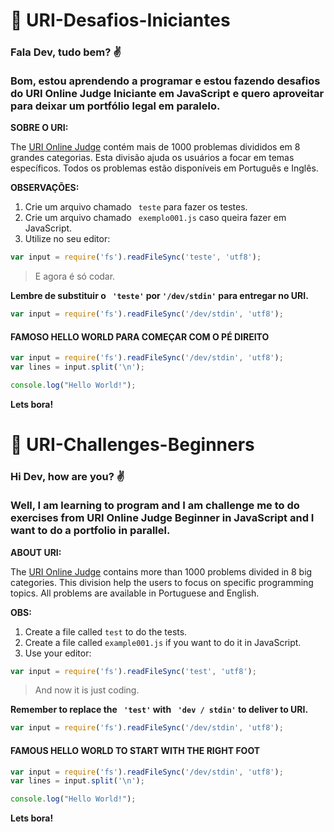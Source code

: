 # :rocket: URI-Desafios-Iniciantes
### Fala Dev, tudo bem? :v: <br><br> Bom, estou aprendendo a programar e estou fazendo desafios do URI Online Judge Iniciante em JavaScript e quero aproveitar para deixar um portfólio legal em paralelo. 

**SOBRE O URI:**

The <a href="https://www.urionlinejudge.com.br/judge/pt/login" target="_blank">URI Online Judge</a> contém mais de 1000 problemas divididos em 8 grandes categorias. Esta divisão ajuda os usuários a focar em temas específicos. Todos os problemas estão disponíveis em Português e Inglês.

**OBSERVAÇÕES:**

1. Crie um arquivo chamado ` teste` para fazer os testes.
2. Crie um arquivo chamado ` exemplo001.js` caso queira fazer em JavaScript.
3. Utilize no seu editor:

```javascript
var input = require('fs').readFileSync('teste', 'utf8');
```
>E agora é só codar.

**Lembre de substituir o ` 'teste'` por `'/dev/stdin'` para entregar no URI.**
```javascript
var input = require('fs').readFileSync('/dev/stdin', 'utf8');

```
#### FAMOSO HELLO WORLD PARA COMEÇAR COM O PÉ DIREITO

```javascript
var input = require('fs').readFileSync('/dev/stdin', 'utf8');
var lines = input.split('\n');

console.log("Hello World!");
```
**Lets bora!**


# :rocket: URI-Challenges-Beginners
### Hi Dev, how are you? :v: <br> <br> Well, I am learning to program and I am challenge me to do exercises from URI Online Judge Beginner in JavaScript and I want to do a portfolio in parallel.

**ABOUT URI:**

The <a href="https://www.urionlinejudge.com.br/judge/en/login" target="_blank">URI Online Judge</a> contains more than 1000 problems divided in 8 big categories. This division help the users to focus on specific programming topics. All problems are available in Portuguese and English.

**OBS:**

1. Create a file called `test` to do the tests.
2. Create a file called `example001.js` if you want to do it in JavaScript.
3. Use your editor:

```javascript
var input = require('fs').readFileSync('test', 'utf8');
```
>And now it is just coding.

**Remember to replace the ` 'test'`  with ` 'dev / stdin'`  to deliver to  URI.**

```javascript
var input = require('fs').readFileSync('/dev/stdin', 'utf8');

```
#### FAMOUS HELLO WORLD TO START WITH THE RIGHT FOOT

```javascript
var input = require('fs').readFileSync('/dev/stdin', 'utf8');
var lines = input.split('\n');

console.log("Hello World!");
```
**Lets bora!**
